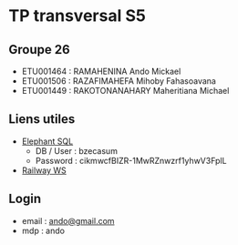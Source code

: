 # TP transversal S5

## Groupe 26
- ETU001464 : RAMAHENINA Ando Mickael
- ETU001506 : RAZAFIMAHEFA Mihoby Fahasoavana
- ETU001449 : RAKOTONANAHARY Maheritiana Michael

## Liens utiles 
- [Elephant SQL](mouse.db.elephantsql.com)
	- DB / User : bzecasum
	- Password : cikmwcfBIZR-1MwRZnwzrf1yhwV3FplL
- [Railway WS](https://gestionflotteavionws-production.up.railway.app)

## Login
- email : ando@gmail.com
- mdp : ando
